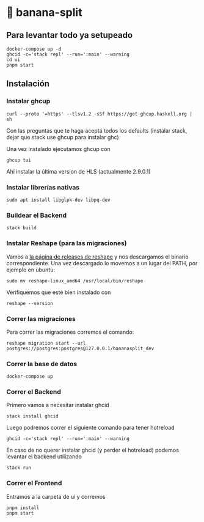 # 🍌 banana-split


## Para levantar todo ya setupeado

```
docker-compose up -d
ghcid -c='stack repl' --run=':main' --warning
cd ui
pnpm start
```

## Instalación

### Instalar ghcup 

```
curl --proto '=https' --tlsv1.2 -sSf https://get-ghcup.haskell.org | sh
```

Con las preguntas que te haga aceptá todos los defaults (instalar stack,
dejar que stack use ghcup para instalar ghc)

Una vez instalado ejecutamos ghcup con

```
ghcup tui
```

Ahí instalar la última version de HLS (actualmente 2.9.0.1)

### Instalar librerías nativas

```
sudo apt install libglpk-dev libpq-dev

```

### Buildear el Backend

```
stack build
```

### Instalar Reshape (para las migraciones)

Vamos a [la página de releases de reshape](https://github.com/fabianlindfors/reshape/releases) 
y nos descargamos el binario correspondiente. 
Una vez descargado lo movemos a un lugar del PATH, por ejemplo en ubuntu:

```
sudo mv reshape-linux_amd64 /usr/local/bin/reshape
```

Verifiquemos que esté bien instalado con

```
reshape --version
```

### Correr las migraciones

Para correr las migraciones corremos el comando:

```
reshape migration start --url postgres://postgres:postgres@127.0.0.1/bananasplit_dev
```

### Correr la base de datos

```
docker-compose up
```

### Correr el Backend

Primero vamos a necesitar instalar ghcid

```
stack install ghcid
```

Luego podremos correr el siguiente comando para tener hotreload

```
ghcid -c='stack repl' --run=':main' --warning
```

En caso de no querer instalar ghcid (y perder el hotreload) podemos levantar el backend utilizando 

```
stack run
```

### Correr el Frontend

Entramos a la carpeta de ui y corremos 

 ```
pnpm install 
pnpm start
 ```